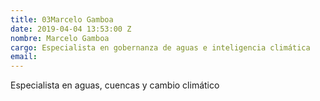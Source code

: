 ```yaml
---
title: 03Marcelo Gamboa
date: 2019-04-04 13:53:00 Z
nombre: Marcelo Gamboa
cargo: Especialista en gobernanza de aguas e inteligencia climática
email: 
---
```


Especialista en aguas, cuencas y cambio climático